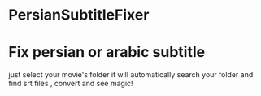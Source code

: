 # PersianSubtitleFixer
# Fix persian or arabic subtitle
just select your movie's folder it will automatically search your folder and find srt files , convert  and see magic!
